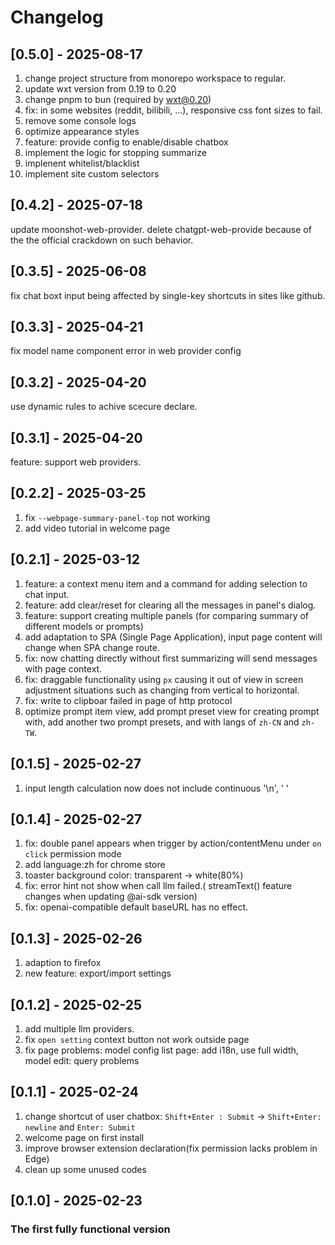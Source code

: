 # Changelog
## [0.5.0] - 2025-08-17
1. change project structure from monorepo workspace to regular.
2. update wxt version from 0.19 to 0.20
3. change pnpm to bun (required by wxt@0.20)
4. fix: in some websites (reddit, bilibili, ...), responsive css font sizes to fail.
5. remove some console logs
6. optimize appearance styles
7. feature: provide config to enable/disable chatbox
8. implement the logic for stopping summarize
9. implenent whitelist/blacklist
10. implement site custom selectors

## [0.4.2] - 2025-07-18
update moonshot-web-provider.
delete chatgpt-web-provide because of the the official crackdown on such behavior.

## [0.3.5] - 2025-06-08
fix chat boxt input being affected by single-key shortcuts in sites like github. 

## [0.3.3] - 2025-04-21

fix model name component error in web provider config

## [0.3.2] - 2025-04-20

use dynamic rules to achive scecure declare.

## [0.3.1] - 2025-04-20

feature: support web providers.

## [0.2.2] - 2025-03-25

1. fix `--webpage-summary-panel-top` not working
2. add video tutorial in welcome page

## [0.2.1] - 2025-03-12

1. feature: a context menu item and a command for adding selection to chat input.
2. feature: add clear/reset for clearing all the messages in panel's dialog.
3. feature: support creating multiple panels (for comparing summary of different models or prompts)
4. add adaptation to SPA (Single Page Application), input page content will change when SPA change route.
5. fix: now chatting directly without first summarizing will send messages with page context.
6. fix: draggable functionality using `px` causing it out of view in screen adjustment situations such as changing from vertical to horizontal.
7. fix: write to clipboar failed in page of http protocol
8. optimize prompt item view, add prompt preset view for creating prompt with, add another two prompt presets, and with langs of `zh-CN` and `zh-TW`.

## [0.1.5] - 2025-02-27

1. input length calculation now does not include continuous '\n', ' '

## [0.1.4] - 2025-02-27

1. fix: double panel appears when trigger by action/contentMenu under `on click` permission mode
2. add language:zh for chrome store
3. toaster background color: transparent -> white(80%)
4. fix: error hint not show when call llm failed.( streamText() feature changes when updating @ai-sdk version)
5. fix: openai-compatible default baseURL has no effect.

## [0.1.3] - 2025-02-26

1. adaption to firefox
2. new feature: export/import settings

## [0.1.2] - 2025-02-25

1. add multiple llm providers.
2. fix `open setting` context button not work outside page
3. fix page problems: model config list page: add i18n, use full width, model edit: query problems

## [0.1.1] - 2025-02-24

1. change shortcut of user chatbox: `Shift+Enter : Submit` -> `Shift+Enter: newline` and `Enter: Submit`
2. welcome page on first install
3. improve browser extension declaration(fix permission lacks problem in Edge)
4. clean up some unused codes

## [0.1.0] - 2025-02-23

### The first fully functional version
